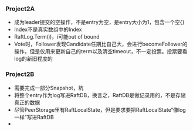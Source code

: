 ### Project2A
- 成为leader提交的空操作，不是entry为空，是entry大小为1，包含一个空{}
- Index不是真实数组中的Index
- RaftLog.Term(i)，i可能out of bound
- Vote时，Follower发现Candidate任期比自己大，会进行becomeFollower的操作，但是仅用来更新自己的term以及清空timeout，不一定投票。投票要看log的新旧程度的


### Project2B
- 需要完成一部分Snapshot，坑
- 将整个entry作为log写进RaftDB，换言之，RaftDB是做记录用的，不是存储真正的数据
- 尽管PeerStorage里有RaftLocalState，但是要求要把RaftLocalState“像log一样”写进RaftDB
- 
